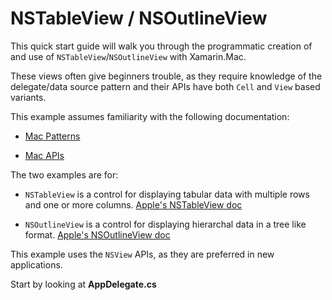NSTableView / NSOutlineView
===========================

This quick start guide will walk you through the programmatic creation of and 
use of `NSTableView`/`NSOutlineView` with Xamarin.Mac.

These views often give beginners trouble, as they require knowledge of the 
delegate/data source pattern and their APIs have both 
`Cell` and `View` based variants.

This example assumes familiarity with the following documentation:

*  [Mac Patterns](http://developer.xamarin.com/guides/mac/application_fundamentals/patterns/)

*  [Mac APIs](http://developer.xamarin.com/guides/mac/application_fundamentals/mac-apis/)

The two examples are for:

- `NSTableView` is a control for displaying tabular data with multiple rows and 
one or more columns. 
[Apple's NSTableView doc](https://developer.apple.com/documentation/Cocoa/Reference/ApplicationKit/Classes/NSTableView_Class/)

- `NSOutlineView` is a control for displaying hierarchal data in a tree 
like format. 
[Apple's NSOutlineView doc](https://developer.apple.com/library/mac///documentation/Cocoa/Reference/ApplicationKit/Classes/NSOutlineView_Class/index.html)

This example uses the `NSView` APIs, as they are preferred in new applications.

Start by looking at **AppDelegate.cs**